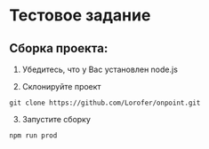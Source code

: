 # Тестовое задание

## Сборка проекта:
1) Убедитесь, что у Вас установлен node.js

2) Склонируйте проект

`git clone https://github.com/Lorofer/onpoint.git`

3) Запустите сборку

`npm run prod`